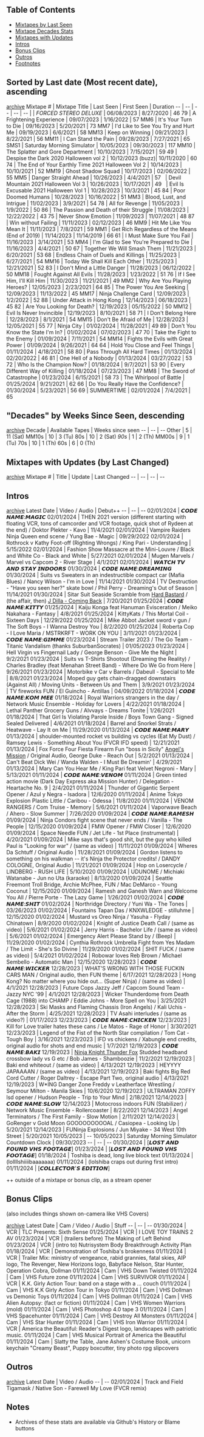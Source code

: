 Table of Contents
-----
 - [Mixtapes by Last Seen](#sorted-by-last-date-most-recent-date-ascending)
 - [Mixtape Decades Stats](#decades-by-weeks-since-seen-descending)
 - [Mixtapes with Updates](#mixtapes-with-updates-by-last-changed)
 - [Intros](#intros)
 - [Bonus Clips](#bonus-clips)
 - [Outros](#outros)
 - [Footnotes](#notes)



Sorted by Last date (Most recent date), ascending 
-----
[archive](broadcast-2023.md)
Mixtape # | Mixtape Title | Last Seen | First Seen | Duration 
-- | -- | -- | -- | -- 
| | _FORCED STEREO DELUXE_ | 06/08/2023 | 8/27/2020 | 46
79 | A Frightening Experience | 09/07/2023 | 1/16/2022 | 57
MM6 | It's Your Turn to Die | 09/16/2023 | 5/20/2021 | 73
MM7 | I'd Like to See You Try and Hurt Me | 09/19/2023 | 6/6/2021 | 58
MM13 | Keep on Winning | 09/21/2023 | 8/22/2021 | 56
MM11 | I Can Stand the Pain | 09/28/2023 | 7/27/2021 | 65
SMS1 | Saturday Morning Simulator | 10/05/2023 | 09/30/2023 | 117
MM10 | The Splatter and Gore Department | 10/10/2023 | 7/15/2021 | 59
49 | Despise the Dark 2020 Halloween vol 2 | 10/12/2023 (buzz)| 10/11/2020 | 60
74 | The End of Your Earthly Time 2021 Halloween Vol 2 | 10/14/2023 | 10/10/2021 | 52
MM19 | Ghost Shadow Squad | 10/17/2023 | 02/06/2022 | 55
MM5 | Danger Straight Ahead | 10/26/2023 | 4/4/2021 | 57
  | Devil Mountain 2021 Halloween Vol 3 | 10/26/2023 | 10/17/2021 | 49
  | Evil Is Excusable 2021 Halloween Vol 1 | 10/28/2023 | 10/3/2021 | 45
84 | Poor Doomed Humans | 10/28/2023 | 10/16/2022 | 51
MM3 | Blood, Lust, and Intrigue | 11/02/2023 | 3/9/2021 | 54
78 | All for Revenge | 11/05/2023 | 1/9/2022 | 50
86 | The Passion and Death of their Struggle | 11/08/2023 | 12/22/2022 | 43
75 | Never Show Emotion | 11/09/2023 | 11/07/2021 | 48
87 | Win without Failing | 11/11/2023 | 02/12/2023 | 46
MM9 | Hit Me Like You Mean It | 11/11/2023  | 7/8/2021 | 59
MM1 | Get Rich Regardless of the Means (End of 2019) | 11/14/2023 | 11/14/2019 | 66
61 | I Must Make Sure You Fail | 11/16/2023  | 3/14/2021 | 53
MM4 | I'm Glad to See You're Prepared to Die | 11/16/2023 | 4/4/2021 | 50
67 | Together We Will Smash Them | 11/21/2023 | 6/20/2021 | 53
68 | Endless Chain of Duels and Killings | 11/25/2023 | 6/27/2021 | 54
MM16 | Today We Shall Kill Each Other | 11/25/2023 | 12/21/2021 | 52
83 | I Don't Mind a Little Danger | 11/28/2023 | 06/12/2022 | 50
MM18 | Fought Against All Evils | 11/28/2023  | 1/23/2022 | 51
76 | If I See Him, I'll Kill Him | 11/30/2023 | 11/21/2021 | 49
MM2 | Why Are You Playing Heroes? | 12/05/2023 | 2/23/2021 | 64
85 | The Power You Are Seeking | 12/09/2023 | 11/13/2022 | 45
MM17 | Ninja Challenge Card | 12/09/2023 | 1/2/2022 | 52
88 | Under Attack in Hong Kong | 12/14/2023 | 06/18/2023 | 45
82 | Are You Looking for Death? | 12/19/2023 | 05/15/2022 | 50
MM12 | Evil Is Never Invincible | 12/19/2023 | 8/10/2021 | 58
71 | I Don't Belong Here | 12/28/2023 | 8/1/2021 | 54
MM15 | Don't Be Afraid of Me | 12/28/2023 | 12/05/2021 | 55
77 | Ninja City | 01/02/2024 | 11/28/2021 | 49
89 | Don't You Know the State I'm In? | 01/02/2024 | 07/02/2023 | 47
70 | Take the Fight to the Enemy | 01/09/2024 | 7/11/2021 | 54
MM14 | Fights the Evils with Great Power | 01/09/2024 | 9/26/2021 | 64
64 | Hold You Close and Feel Things | 01/11/2024 | 4/18/2021 | 58
80 | Pass Through All Hard Times | 01/13/2024 | 02/20/2022 | 46
81 | One Hell of a Nobody | 01/13/2024 | 03/27/2022 | 53
72 | Who Is the Champion Now? | 01/18/2024 | 9/7/2021 | 53
90 | Every Different Way of Killing | 01/18/2024 | 07/23/2023 | 47
MM8 | The Sword of Catastrophe | 01/23/2024 | 6/15/2021 | 58
73 | The Whirlpool of Battle | 01/25/2024 | 9/21/2021 | 62
66 | Do You Really Have the Confidence? | 01/30/2024 | 5/23/2021 | 56
69 | SUMMERTIME | 02/01/2024 | 7/4/2021 | 65


"Decades" by Weeks Since Seen, descending
-----
[archive](broadcast-2023.md#decades-by-last-seen-descending)
Decade | Available Tapes | Weeks since seen
-- | -- | --
Other | 5 | 11 (Sat)
MM10s | 10 | 3 (Tu)
80s | 10 | 2 (Sat)
_90s_ | 1 | 2 (Th)
MM00s | 9 | 1 (Tu)
70s | 10 | 1 (Th)
60s | 6 | 0 (Th)


Mixtapes with Updates (by Last Changed) 
-----
[archive](broadcast-2023.md#mixtapes-with-updates-by-last-changed)
Mixtape # | Title | Update | Last Changed
-- | -- | -- | --


Intros
------
[archive](broadcast-2023.md#intros)
Latest Date | Video / Audio | Debut++
-- | -- | --
02/01/2024 | 𝘾𝙊𝘿𝙀 𝙉𝘼𝙈𝙀:𝙈𝘼𝙂𝙄𝘾
02/01/2024 | THEN 2021 version (different starting with floating VCR, tons of camcorder and VCR footage, quick shot of Rydeen at the end) / Doktor Plekter - Kavo | 11/4/2021
02/01/2024 | Vampire Raiders Ninja Queen end scene / Yung Bae - Magic | 09/29/2022
02/01/2024 | Rothrock v Kathy Foot-off (Righting Wrongs) / King Pari - Understanding | 5/15/2022
02/01/2024 | Fashion Show Massacre at the Mini-Louvre / Black and White Co - Black and White | 5/27/2021
02/01/2024 | Mugen Marvels / Marvel vs Capcom 2 - River Stage | 4/1/2021
02/01/2024 | 𝙒𝘼𝙏𝘾𝙃 𝙏𝙑 𝘼𝙉𝘿 𝙎𝙏𝘼𝙔 𝙄𝙉𝘿𝙊𝙊𝙍𝙎
01/30/2024 | 𝘾𝙊𝘿𝙀 𝙉𝘼𝙈𝙀:𝘿𝙍𝙀𝘼𝙈𝙄𝙉𝙂
01/30/2024 | Suits vs Sweaters in an indestructible compact car (Mafia Blues) / Nancy Wilson - I'm in Love | 11/14/2021
01/30/2024 | TV Destruction - "Have you seen her?" skate bowl / Phil Perry - Dreaming's Out of Season | 11/14/2021
01/30/2024 | Sitar Suit Seaside Scramble from [Hard Bastard](https://youtu.be/5ORsGbP4kzs?t=4601) / (the affair, then) [J Dilla - Coming Back](https://www.youtube.com/watch?v=NuNQrW7Msrk&list=PLJtR8g5T43rvjjvxux6FmctAc6AYLDD7W&index=12) | 7/20/2021
01/25/2024 | 𝘾𝙊𝘿𝙀 𝙉𝘼𝙈𝙀:𝙆𝙄𝙏𝙏𝙔
01/25/2024 | Kaiju Konga feat Hanuman Evisceration / Meiko Nakahara - Fantasy | 4/8/2021
01/25/2024 | KittyKats  / This Mortal Coil - Sixteen Days | 12/29/2022
01/25/2024 | Mike Abbot Jacket sword v gun / The Soft Boys - I Wanna Destroy You | 8/2/2020
01/25/2024 | Roberta Cop - I Love Maria / MSTRKRFT - WORK ON YOU | 3/11/2021
01/23/2024 | 𝘾𝙊𝘿𝙀 𝙉𝘼𝙈𝙀:𝙂𝙄𝙈𝙈𝙀
01/23/2024 | Stream Trailer 2023 / The Go Team - Titanic Vandalism (thanks SuburbanSocrates) | 01/05/2023
01/23/2024 | Hell Virgin vs Fingernail Lady / George Benson - Give Me the Night | 9/2/2021
01/23/2024 | Suits vs T-Shirts Shootout (Dreaming the Reality) / Charles Bradley (feat Menahan Street Band) - Where Do We Go from Here | 9/26/2021
01/23/2024 | Motorbike v Car v Barrels / Dabeull - Special to Me | 8/8/2021
01/23/2024 | Moped guy gets chain-dragged downstairs (Against All) / Moving Units - Between Us and Them | 3/9/2021
01/23/2024 | TV fireworks FUN / El Guincho - Antillas | 04/09/2022
01/18/2024 | 𝘾𝙊𝘿𝙀 𝙉𝘼𝙈𝙀:𝙆𝙊𝙈 𝙈𝙀𝙀
01/18/2024 | Royal Warriors strangers in the day / Network Music Ensemble - Holiday for Lovers | 4/22/2021
01/18/2024 | Lethal Panther Grocery Guns / Alvvays - Dreams Tonite | 1/26/2021
01/18/2024 | That Girl Is Violating Parole Inside / Boys Town Gang - Signed Sealed Delivered | 4/6/2021
01/18/2024 | Barrel and Snorkel Strats / Heatwave - Lay It on Me | 11/29/2020
01/13/2024 | 𝘾𝙊𝘿𝙀 𝙉𝘼𝙈𝙀:𝙈𝘼𝙍𝙔
01/13/2024 | shoulder-mounted rocket vs building vs cycles (Eat My Dust) / Ramsey Lewis - Something About You (FVCR IFD speed) | 12/21/2021
01/13/2024 | Fox Force Four Fiesta Firearm Fun "boss in Sicily" [Angel's Mission](https://youtu.be/gRlM8ExBJjo?t=4079) / Original Audio, George Duke - Reach Out | 5/2/2021
01/13/2024 | Can't Beat Dick Wei / Wanda Walden - I Must Be Dreamin' | 4/29/2021
01/13/2024 | Mary Can You Hear Me / King Pari feat Velvet Negroni - Mary | 5/13/2021
01/11/2024 | 𝘾𝙊𝘿𝙀 𝙉𝘼𝙈𝙀:𝙑𝙀𝙉𝙊𝙈
01/11/2024 | Green tinted action movie (Dark Day Express aka Mission Hunter) / Delegation - Heartache No. 9 | 2/4/2021
01/11/2024 | Thunder of Gigantic Serpent Opener / Azul y Negra - Isadora | 12/6/2020
01/11/2024 | Anime Tokyo Explosion Plastic Little / Caribou - Odessa | 11/8/2020
01/11/2024 | VENOM RANGERS / Com Truise - Memory | 5/6/2021
01/11/2024 | Vaporwave Beach / Ahero - Slow Summer | 7/26/2020
01/09/2024 | 𝘾𝙊𝘿𝙀 𝙉𝘼𝙈𝙀:𝙍𝘼𝙈𝙀𝙎𝙃
01/09/2024 | Ninja Condors fight scene that never ends / Vanilla - The People | 12/15/2020
01/09/2024 | FMW Opener / FMW Closer | 12/6/2020
01/09/2024 | Space Needle FUN / Jet Life - 1st Place (instrumental) | 4/20/2021
01/09/2024 | Mike says that's good shit, but the guy who killed Paul is "Looking for war" / (same as video) | 11/11/2021
01/09/2024 | Wheres Da Schtuff / Original Audio | 11/28/2021
01/09/2024 | Gordon listens to something on his walkman -- it's Ninja the Protector credits! / DANDY COLOGNE, Original Audio | 11/21/2021
01/09/2024 | Hop on Losercycle / LINDBERG - RUSH LIFE | 5/10/2020
01/09/2024 | UDUNOME / Michiaki Watanabe - Jun no Uta (karaoke) | 8/13/2020
01/09/2024 | Seattle Freemont Troll Bridge, Archie McPhee, FUN / Mac DeMarco - Young Coconut | 12/15/2020
01/09/2024 | Ramesh and Ganesh Warn and Welcome You All / Pierre Porte - The Lazy Game | 1/26/2021
01/02/2024 | 𝘾𝙊𝘿𝙀 𝙉𝘼𝙈𝙀:𝙎𝙃𝙄𝙏
01/02/2024 | Northridge Directory / Yuni Wa - The Tones | 03/26/2023
01/02/2024 | Fountains Tapan Das  / KNXWLEDGE - stilluhme | 12/15/2020
01/02/2024 | Mustard vs Oreo Ninja / Yasuha - Flyday Chinatown | 8/9/2020
01/02/2024 | Knight of Justice Death Call / (same as video) | 5/6/2021
01/02/2024 | Jerry Harris - Bachelor Life / (same as video) | 5/6/2021
01/02/2024 | Emergency Alert Please Stand by / (Beep) | 11/29/2020
01/02/2024 | Cynthia Rothrock Umbrella Fight from Yes Madam / The Limit - She's So Divine | 11/29/2020
01/02/2024 | SHIT FUCK / (same as video) | 5/4/2021
01/02/2024 | Robowar loves Reb Brown / Michael Sembello - Automatic Man | 12/15/2020
12/28/2023 | 𝘾𝙊𝘿𝙀 𝙉𝘼𝙈𝙀:𝙒𝙄𝘾𝙆𝙀𝙍
12/28/2023 | WHAT'S WRONG WITH THOSE FUCKIN CARS MAN / Original audio, then FUN theme | 6/17/2021
12/28/2023 | Hong Kong? No matter where you hide out... (Super Ninja) / (same as video) | 4/1/2021
12/28/2023 | Future Cops Jazzy Jeff / Capcom Sound Team - Jazzy NYC '99 | 4/1/2021
12/28/2023 | Wicker Thunderdome from Death Cage (1988) into CHAMP / Eddie Johns - More Spell on You | 3/25/2021
12/28/2023 | Ski Masks and Flaming Chassis (Iron Angels) / Kali Uchis - After the Storm | 4/25/2021
12/28/2023 | TV Asahi interludes / (same as video?) | 01/17/2023
12/23/2023 | 𝘾𝙊𝘿𝙀 𝙉𝘼𝙈𝙀:𝘾𝙃𝙄𝘾𝙆𝙀𝙉
12/23/2023 | Kill for Love trailer hates these cans / Le Matos - Rage of Honor | 3/30/2021
12/23/2023 | Legend of the Fist of the North Star compilation / Tom Cat - Tough Boy | 3/16/2021
12/23/2023 | IFD vs chickens / Xabungle end credits, original audio for shots and end music | 1/7/2021
12/19/2023 | 𝘾𝙊𝘿𝙀 𝙉𝘼𝙈𝙀:𝘽𝘼𝙆𝙄
12/19/2023 | [Ninja Knight Thunder Fox](https://github.com/ern2150/FVCR/wiki/Common-Sources:-Ninja-Knight-Thunder-Fox-(1990)#headband) Studded headband crossbow lady vs G etc / Bob James - Shamboozie | 11/2/2021
12/19/2023 | Baki end whiteout / (same as video) | 4/13/2021
12/19/2023 | HEYYYY JAPAAAAN / (same as video) | 4/13/2021
12/19/2023 | Baki fights Big Red Cord Cutter / Roger Daltrey - Escape Part Two, original audio | 4/13/2021
12/19/2023 | W\*ING Danger Zone Freddy v Leatherface Wrestling / Seymour Milton - Manila Skies | 10/6/2020
12/19/2023 | ULTRAMAN ZOFFY lsd opener / Hudson People - Trip to Your Mind | 2/18/2021
12/14/2023 | 𝘾𝙊𝘿𝙀 𝙉𝘼𝙈𝙀:𝙎𝙇𝙊𝙒
12/14/2023 | Motocross indoors FUN (Stabilizer) / Network Music Ensemble - Rollercoaster | 8/22/2021
12/14/2023 | Angel Terminators / The First Family - Slow Motion | 2/11/2021
12/14/2023 | GoRenger v Gold Moon GOOOOOOOOOAL / Casiopea - Looking Up | 5/20/2021
12/14/2023 | FUNinja Explosions / Jun Miyake - 34 West 10th Street | 5/20/2021
10/05/2023 | --
10/05/2023 | Saturday Morning Simulator Countdown Clock | 09/30/2023
-- | -- | --
01/30/2024 | [𝙇𝙊𝙎𝙏 𝘼𝙉𝘿 𝙁𝙊𝙐𝙉𝘿 𝙑𝙃𝙎 𝙁𝙊𝙊𝙏𝘼𝙂𝙀]
01/23/2024 | [𝙇𝙊𝙎𝙏 𝘼𝙉𝘿 𝙁𝙊𝙐𝙉𝘿 𝙑𝙃𝙎 𝙁𝙊𝙊𝙏𝘼𝙂𝙀]
01/18/2024 | Toshiba is dead, long live block text
01/13/2024 | (lollllshiiiibaaaaaaa)
01/11/2024 | (lolshiba craps out during first intro)
01/11/2024 | [𝘾𝙊𝙇𝙇𝙀𝘾𝙏𝙊𝙍'𝙎 𝙀𝘿𝙄𝙏𝙄𝙊𝙉]


++ outside of a mixtape or bonus clip, as a stream opener


Bonus Clips
-----------
(also includes things shown on-camera like VHS Covers)

[archive](broadcast-2023.md#bonus-clips)
Latest Date | Cam / Video / Audio | Stuff
-- | -- | --
01/30/2024 | VCR | TLC Presents: Sixth Sense
01/25/2024 | VCR | I LOVE TOY TRAINS 2 AV
01/23/2024 | VCR | (trailers before) The Making of Left Behind
01/23/2024 | VCR | (intro to) Nutrisystem Body Breakthrough Activity Plan
01/18/2024 | VCR | Demonstration of Toshiba's brokenness
01/11/2024 | VCR | Trailer Mix: ministry of vengeance, rabid grannies, fatal skies, AIP logo, The Revenger, New Horizons logo, Babyface Nelson, Star Hunter, Operation Cobra, Dollman
01/11/2024 | Cam | VHS Down Twisted
01/11/2024 | Cam | VHS Future zone
01/11/2024 | Cam | VHS SURVIVOR
01/11/2024 | VCR | K.K. Girly Action Tour: band on a stage with a ... couch
01/11/2024 | Cam | VHS K.K Girly Action Tour in Tokyo
01/11/2024 | Cam | VHS Dollman vs Demonic Toys
01/11/2024 | Cam | VHS Dollman
01/11/2024 | Cam | VHS Alien Autopsy: (fact or fiction)
01/11/2024 | Cam | VHS Women Warriors (mold)
01/11/2024 | Cam | VHS Photoshop 4.0 tape 3
01/11/2024 | Cam | VHS Spacehunter
01/11/2024 | Cam | VHS Destroy All Monsters 
01/11/2024 | Cam | VHS Star Hunter
01/11/2024 | Cam | VHS Iron Warrior
01/11/2024 | VCR | America the Beautiful: Reader's Digest logo, landscapes with patriotic music.
01/11/2024 | Cam | VHS Musical Portrait of America the Beautiful
01/11/2024 | Cam | Slatty the Table, Jane Ashen's Costume Book, unicorn keychain "Creamy Beast", Puppy boxcutter, tiny photo rpg slipcovers



Outros
------
[archive](broadcast-2023.md#outros)
Latest Date | Video / Audio
-- | --
02/01/2024 | Track and Field Tigamask / Native Son - Farewell My Love (FVCR remix)


Notes
------
* Archives of these stats are available via Github's History or Blame buttons
